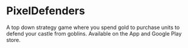 # PixelDefenders

A top down strategy game where you spend gold to purchase units to defend your castle from goblins. Available on the App and Google Play store.

